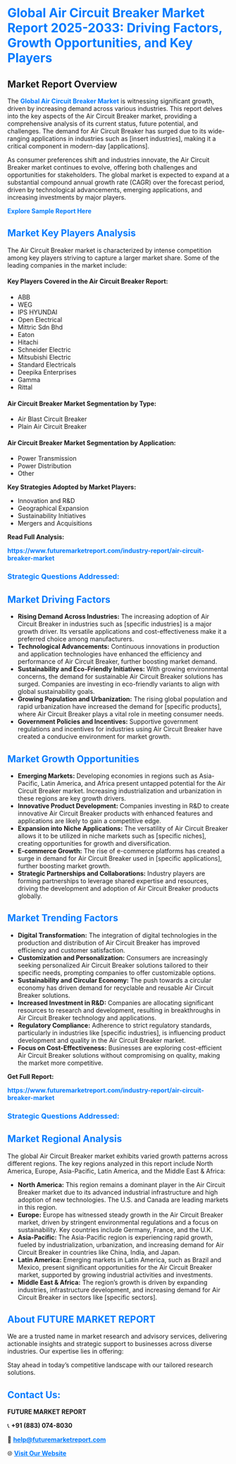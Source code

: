 <h1 style="color: #007BFF;">Global Air Circuit Breaker Market Report 2025-2033: Driving Factors, Growth Opportunities, and Key Players</h1>

<section id="overview">
<h2>Market Report Overview</h2>
<p>The <a href="https://www.futuremarketreport.com/industry-report/air-circuit-breaker-market" style="color: #007BFF; text-decoration: none;"><strong>Global Air Circuit Breaker Market</strong></a> is witnessing significant growth, driven by increasing demand across various industries. This report delves into the key aspects of the Air Circuit Breaker market, providing a comprehensive analysis of its current status, future potential, and challenges. The demand for Air Circuit Breaker has surged due to its wide-ranging applications in industries such as [insert industries], making it a critical component in modern-day [applications].</p>
<p>As consumer preferences shift and industries innovate, the Air Circuit Breaker market continues to evolve, offering both challenges and opportunities for stakeholders. The global market is expected to expand at a substantial compound annual growth rate (CAGR) over the forecast period, driven by technological advancements, emerging applications, and increasing investments by major players.</p>
</section>

<section id="overview">
<p><a href="https://www.futuremarketreport.com/request-sample/reportId=90111" style="color: #007BFF; text-decoration: none;"><strong>Explore Sample Report Here</strong></a></p>
</section>

<section id="key-players">
<h2 style="color: #007BFF;">Market Key Players Analysis</h2>
<p>The Air Circuit Breaker market is characterized by intense competition among key players striving to capture a larger market share. Some of the leading companies in the market include:</p>
<h4>Key Players Covered in the Air Circuit Breaker Report:</h4>
<ul><li>ABB</li><li>WEG</li><li>IPS HYUNDAI</li><li>Open Electrical</li><li>Mittric Sdn Bhd</li><li>Eaton</li><li>Hitachi</li><li>Schneider Electric</li><li>Mitsubishi Electric</li><li>Standard Electricals</li><li>Deepika Enterprises</li><li>Gamma</li><li>Rittal</li></ul>
<h4>Air Circuit Breaker Market Segmentation by Type:</h4>
<ul><li>Air Blast Circuit Breaker</li><li>Plain Air Circuit Breaker</li></ul>

<h4>Air Circuit Breaker Market Segmentation by Application:</h4>
<ul><li>Power Transmission</li><li>Power Distribution</li><li>Other</li></ul>
<p><strong>Key Strategies Adopted by Market Players:</strong></p>
<ul>
<li>Innovation and R&D</li>
<li>Geographical Expansion</li>
<li>Sustainability Initiatives</li>
<li>Mergers and Acquisitions</li>
</ul>
</section>

<section>
<p><strong>Read Full Analysis: </strong></p><a href="https://www.futuremarketreport.com/industry-report/air-circuit-breaker-market" style="color: #007BFF; text-decoration: none;"><strong>https://www.futuremarketreport.com/industry-report/air-circuit-breaker-market</strong></a>
<h3 style="color: #007BFF;">Strategic Questions Addressed:</h3>
</section>

<section id="driving-factors">
<h2 style="color: #007BFF;">Market Driving Factors</h2>
<ul>
<li><strong>Rising Demand Across Industries:</strong> The increasing adoption of Air Circuit Breaker in industries such as [specific industries] is a major growth driver. Its versatile applications and cost-effectiveness make it a preferred choice among manufacturers.</li>
<li><strong>Technological Advancements:</strong> Continuous innovations in production and application technologies have enhanced the efficiency and performance of Air Circuit Breaker, further boosting market demand.</li>
<li><strong>Sustainability and Eco-Friendly Initiatives:</strong> With growing environmental concerns, the demand for sustainable Air Circuit Breaker solutions has surged. Companies are investing in eco-friendly variants to align with global sustainability goals.</li>
<li><strong>Growing Population and Urbanization:</strong> The rising global population and rapid urbanization have increased the demand for [specific products], where Air Circuit Breaker plays a vital role in meeting consumer needs.</li>
<li><strong>Government Policies and Incentives:</strong> Supportive government regulations and incentives for industries using Air Circuit Breaker have created a conducive environment for market growth.</li>
</ul>
</section>

<section id="growth-opportunities">
<h2 style="color: #007BFF;">Market Growth Opportunities</h2>
<ul>
<li><strong>Emerging Markets:</strong> Developing economies in regions such as Asia-Pacific, Latin America, and Africa present untapped potential for the Air Circuit Breaker market. Increasing industrialization and urbanization in these regions are key growth drivers.</li>
<li><strong>Innovative Product Development:</strong> Companies investing in R&D to create innovative Air Circuit Breaker products with enhanced features and applications are likely to gain a competitive edge.</li>
<li><strong>Expansion into Niche Applications:</strong> The versatility of Air Circuit Breaker allows it to be utilized in niche markets such as [specific niches], creating opportunities for growth and diversification.</li>
<li><strong>E-commerce Growth:</strong> The rise of e-commerce platforms has created a surge in demand for Air Circuit Breaker used in [specific applications], further boosting market growth.</li>
<li><strong>Strategic Partnerships and Collaborations:</strong> Industry players are forming partnerships to leverage shared expertise and resources, driving the development and adoption of Air Circuit Breaker products globally.</li>
</ul>
</section>

<section id="trending-factors">
<h2 style="color: #007BFF;">Market Trending Factors</h2>
<ul>
<li><strong>Digital Transformation:</strong> The integration of digital technologies in the production and distribution of Air Circuit Breaker has improved efficiency and customer satisfaction.</li>
<li><strong>Customization and Personalization:</strong> Consumers are increasingly seeking personalized Air Circuit Breaker solutions tailored to their specific needs, prompting companies to offer customizable options.</li>
<li><strong>Sustainability and Circular Economy:</strong> The push towards a circular economy has driven demand for recyclable and reusable Air Circuit Breaker solutions.</li>
<li><strong>Increased Investment in R&D:</strong> Companies are allocating significant resources to research and development, resulting in breakthroughs in Air Circuit Breaker technology and applications.</li>
<li><strong>Regulatory Compliance:</strong> Adherence to strict regulatory standards, particularly in industries like [specific industries], is influencing product development and quality in the Air Circuit Breaker market.</li>
<li><strong>Focus on Cost-Effectiveness:</strong> Businesses are exploring cost-efficient Air Circuit Breaker solutions without compromising on quality, making the market more competitive.</li>
</ul>
</section>

<section>
<p><strong>Get Full Report: </strong></p><a href="https://www.futuremarketreport.com/industry-report/air-circuit-breaker-market" style="color: #007BFF; text-decoration: none;"><strong>https://www.futuremarketreport.com/industry-report/air-circuit-breaker-market</strong></a>
<h3 style="color: #007BFF;">Strategic Questions Addressed:</h3>
</section>


<section id="regional-analysis">
<h2 style="color: #007BFF;">Market Regional Analysis</h2>
<p>The global Air Circuit Breaker market exhibits varied growth patterns across different regions. The key regions analyzed in this report include North America, Europe, Asia-Pacific, Latin America, and the Middle East & Africa:</p>
<ul>
<li><strong>North America:</strong> This region remains a dominant player in the Air Circuit Breaker market due to its advanced industrial infrastructure and high adoption of new technologies. The U.S. and Canada are leading markets in this region.</li>
<li><strong>Europe:</strong> Europe has witnessed steady growth in the Air Circuit Breaker market, driven by stringent environmental regulations and a focus on sustainability. Key countries include Germany, France, and the U.K.</li>
<li><strong>Asia-Pacific:</strong> The Asia-Pacific region is experiencing rapid growth, fueled by industrialization, urbanization, and increasing demand for Air Circuit Breaker in countries like China, India, and Japan.</li>
<li><strong>Latin America:</strong> Emerging markets in Latin America, such as Brazil and Mexico, present significant opportunities for the Air Circuit Breaker market, supported by growing industrial activities and investments.</li>
<li><strong>Middle East & Africa:</strong> The region’s growth is driven by expanding industries, infrastructure development, and increasing demand for Air Circuit Breaker in sectors like [specific sectors].</li>
</ul>
</section>

<footer>
<h2 style="color: #007BFF;">About FUTURE MARKET REPORT</h2>
<p>We are a trusted name in market research and advisory services, delivering actionable insights and strategic support to businesses across diverse industries. Our expertise lies in offering:</p>

<p>Stay ahead in today’s competitive landscape with our tailored research solutions.</p>

<h2 style="color: #007BFF;">Contact Us:</h2>
<p><strong>FUTURE MARKET REPORT</strong></p>
<p>📞 <strong>+91 (883) 074-8030</strong></p>
<p>📧 <strong><a href="mailto:help@futuremarketreport.com" style="color: #007BFF;">help@futuremarketreport.com</a></strong></p>
<p>🌐 <strong><a href="https://www.futuremarketreport.com/" style="color: #007BFF;">Visit Our Website</a></strong></p>
</footer>